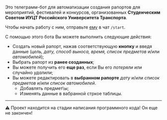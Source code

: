 Это телеграмм-бот для автоматизации создания рапортов для мероприятий, фестивалей и конкурсов, организованных **Студенческим Советом ИУЦТ Российского Университета Транспорта**.

Чтобы начать работу с ним, отправьте [ему](https://t.me/rut_report_bot) в чат `/start`.

С помощью этого бота Вы можете выполнить следующие действия:
* Создать новый рапорт, нажав соответствующую **кнопку** и введя данные (*цель, дату, способ выноса, время, список предметов* и/или *автомобилей*);
* Выбрать рапорт из **ранее созданных**;
* Вы можете получить его **еще раз**, если Вы его *потеряли* или случайно *удалили*;
* Вы можете редактировать в **выбранном рапорте** *дату* и/или *список предметов* и/или *список автомобилей*.
    * Добавлять предмет\ы;
    * Изменять данные в вабранной стркое таблицы.

____
⚠ Проект находится на стадии написания программного кода! Он еще не закончен!